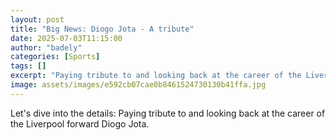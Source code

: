 ```yaml
---
layout: post
title: "Big News: Diogo Jota - A tribute"
date: 2025-07-03T11:15:00
author: "badely"
categories: [Sports]
tags: []
excerpt: "Paying tribute to and looking back at the career of the Liverpool forward Diogo Jota."
image: assets/images/e592cb07cae0b8461524730130b41ffa.jpg
---
```


Let's dive into the details: Paying tribute to and looking back at the career of the Liverpool forward Diogo Jota.

